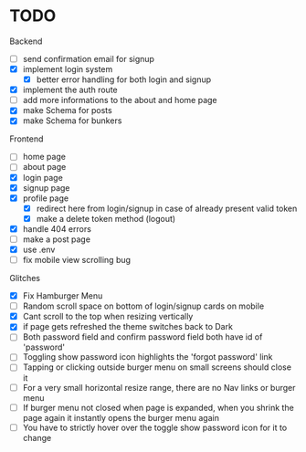 # TODO 

Backend

- [ ] send confirmation email for signup
- [x] implement login system
    - [x] better error handling for both login and signup
- [x] implement the auth route
- [ ] add more informations to the about and home page
- [x] make Schema for posts
- [x] make Schema for bunkers

Frontend

- [ ] home page
- [ ] about page
- [x] login page
- [x] signup page
- [x] profile page
    - [x] redirect here from login/signup in case of already present valid token
    - [x] make a delete token method (logout)
- [x] handle 404 errors
- [ ] make a post page
- [x] use .env
- [ ] fix mobile view scrolling bug

Glitches

- [x] Fix Hamburger Menu
- [ ] Random scroll space on bottom of login/signup cards on mobile
- [x] Cant scroll to the top when resizing vertically
- [x] if page gets refreshed the theme switches back to Dark
- [ ] Both password field and confirm password field both have id of 'password'
- [ ] Toggling show password icon highlights the 'forgot password' link
- [ ] Tapping or clicking outside burger menu on small screens should close it
- [ ] For a very small horizontal resize range, there are no Nav links or burger menu
- [ ] If burger menu not closed when page is expanded, when you shrink the page again it instantly opens the burger menu again
- [ ] You have to strictly hover over the toggle show password icon for it to change
